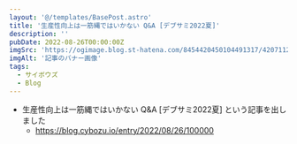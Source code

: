 ```yaml
---
layout: '@/templates/BasePost.astro'
title: '生産性向上は一筋縄ではいかない Q&A [デブサミ2022夏]'
description: ''
pubDate: 2022-08-26T00:00:00Z
imgSrc: 'https://ogimage.blog.st-hatena.com/8454420450104491317/4207112889907995663/1661475604'
imgAlt: '記事のバナー画像'
tags: 
  - サイボウズ
  - Blog
---
```


- 生産性向上は一筋縄ではいかない Q&A [デブサミ2022夏] という記事を出しました
  - https://blog.cybozu.io/entry/2022/08/26/100000

